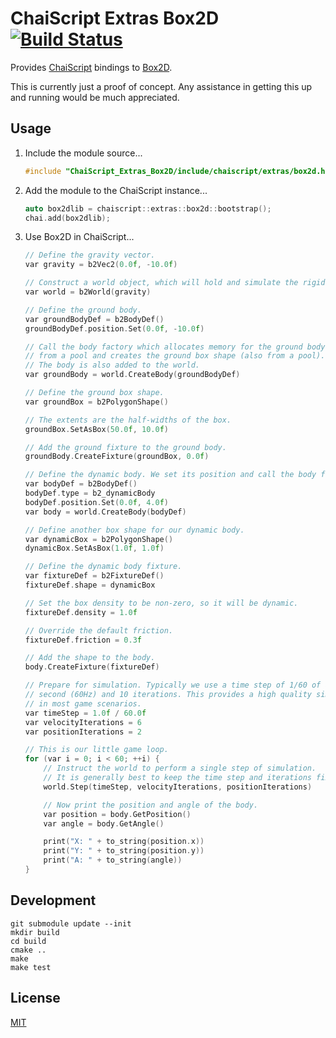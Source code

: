 # ChaiScript Extras Box2D [![Build Status](https://travis-ci.org/RobLoach/ChaiScript_Extras_Box2D.svg?branch=master)](https://travis-ci.org/RobLoach/ChaiScript_Extras_Box2D)

Provides [ChaiScript](https://github.com/ChaiScript/ChaiScript) bindings to [Box2D](https://github.com/erincatto/Box2D).

This is currently just a proof of concept. Any assistance in getting this up and running would be much appreciated.

## Usage

1. Include the module source...
    ```cpp
    #include "ChaiScript_Extras_Box2D/include/chaiscript/extras/box2d.hpp"
    ```

2. Add the module to the ChaiScript instance...
    ```cpp
    auto box2dlib = chaiscript::extras::box2d::bootstrap();
    chai.add(box2dlib);
    ```

3. Use Box2D in ChaiScript...
    ```c
    // Define the gravity vector.
    var gravity = b2Vec2(0.0f, -10.0f)

    // Construct a world object, which will hold and simulate the rigid bodies.
    var world = b2World(gravity)

    // Define the ground body.
    var groundBodyDef = b2BodyDef()
    groundBodyDef.position.Set(0.0f, -10.0f)

    // Call the body factory which allocates memory for the ground body
    // from a pool and creates the ground box shape (also from a pool).
    // The body is also added to the world.
    var groundBody = world.CreateBody(groundBodyDef)

    // Define the ground box shape.
    var groundBox = b2PolygonShape()

    // The extents are the half-widths of the box.
    groundBox.SetAsBox(50.0f, 10.0f)

    // Add the ground fixture to the ground body.
    groundBody.CreateFixture(groundBox, 0.0f)

    // Define the dynamic body. We set its position and call the body factory.
    var bodyDef = b2BodyDef()
    bodyDef.type = b2_dynamicBody
    bodyDef.position.Set(0.0f, 4.0f)
    var body = world.CreateBody(bodyDef)

    // Define another box shape for our dynamic body.
    var dynamicBox = b2PolygonShape()
    dynamicBox.SetAsBox(1.0f, 1.0f)

    // Define the dynamic body fixture.
    var fixtureDef = b2FixtureDef()
    fixtureDef.shape = dynamicBox

    // Set the box density to be non-zero, so it will be dynamic.
    fixtureDef.density = 1.0f

    // Override the default friction.
    fixtureDef.friction = 0.3f

    // Add the shape to the body.
    body.CreateFixture(fixtureDef)

    // Prepare for simulation. Typically we use a time step of 1/60 of a
    // second (60Hz) and 10 iterations. This provides a high quality simulation
    // in most game scenarios.
    var timeStep = 1.0f / 60.0f
    var velocityIterations = 6
    var positionIterations = 2

    // This is our little game loop.
    for (var i = 0; i < 60; ++i) {
        // Instruct the world to perform a single step of simulation.
        // It is generally best to keep the time step and iterations fixed.
        world.Step(timeStep, velocityIterations, positionIterations)

        // Now print the position and angle of the body.
        var position = body.GetPosition()
        var angle = body.GetAngle()

        print("X: " + to_string(position.x))
        print("Y: " + to_string(position.y))
        print("A: " + to_string(angle))
    }
    ```

## Development

```
git submodule update --init
mkdir build
cd build
cmake ..
make
make test
```

## License

[MIT](LICENSE)
